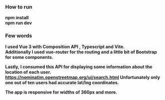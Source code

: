 <h3>How to run</h3>
<b>npm install<b><br>
<b>npm run dev<b>

<h3>Few words</h3>
I used Vue 3 with Composition API , Typescript and Vite.<br>
Additionally I used vue-router for the routing and a little bit of Bootstrap for some components.

Lastly, I consumed this API for displaying some information about the location of each user.
https://nominatim.openstreetmap.org/ui/search.html
Unfortunately only one out of ten users had accurate lat/lng coordinates.

The app is responsive for widths of 360px and more.


